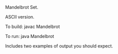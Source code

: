 Mandelbrot Set.

ASCII version.

To build: javac Mandelbrot

To run: java Mandelbrot

Includes two examples of output you should expect.
